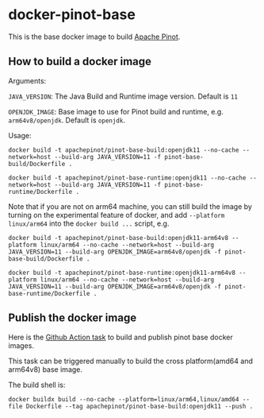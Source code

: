 <!--

    Licensed to the Apache Software Foundation (ASF) under one
    or more contributor license agreements.  See the NOTICE file
    distributed with this work for additional information
    regarding copyright ownership.  The ASF licenses this file
    to you under the Apache License, Version 2.0 (the
    "License"); you may not use this file except in compliance
    with the License.  You may obtain a copy of the License at

      http://www.apache.org/licenses/LICENSE-2.0

    Unless required by applicable law or agreed to in writing,
    software distributed under the License is distributed on an
    "AS IS" BASIS, WITHOUT WARRANTIES OR CONDITIONS OF ANY
    KIND, either express or implied.  See the License for the
    specific language governing permissions and limitations
    under the License.

-->

# docker-pinot-base
This is the base docker image to build [Apache Pinot](https://github.com/apache/pinot).

## How to build a docker image

Arguments:

`JAVA_VERSION`: The Java Build and Runtime image version. Default is `11`

`OPENJDK_IMAGE`: Base image to use for Pinot build and runtime, e.g. `arm64v8/openjdk`. Default is `openjdk`.

Usage:
```SHELL
docker build -t apachepinot/pinot-base-build:openjdk11 --no-cache --network=host --build-arg JAVA_VERSION=11 -f pinot-base-build/Dockerfile .
```

```SHELL
docker build -t apachepinot/pinot-base-runtime:openjdk11 --no-cache --network=host --build-arg JAVA_VERSION=11 -f pinot-base-runtime/Dockerfile .
```

Note that if you are not on arm64 machine, you can still build the image by turning on the experimental feature of docker, and add `--platform linux/arm64` into the `docker build ...` script, e.g.
```SHELL
docker build -t apachepinot/pinot-base-build:openjdk11-arm64v8 --platform linux/arm64 --no-cache --network=host --build-arg JAVA_VERSION=11 --build-arg OPENJDK_IMAGE=arm64v8/openjdk -f pinot-base-build/Dockerfile .
```
```SHELL
docker build -t apachepinot/pinot-base-runtime:openjdk11-arm64v8 --platform linux/arm64 --no-cache --network=host --build-arg JAVA_VERSION=11 --build-arg OPENJDK_IMAGE=arm64v8/openjdk -f pinot-base-runtime/Dockerfile .
```

## Publish the docker image

Here is the [Github Action task](https://github.com/apachepinot/pinot-fork/actions/workflows/build-pinot-docker-base-image.yml) to build and publish pinot base docker images.

This task can be triggered manually to build the cross platform(amd64 and arm64v8) base image.

The build shell is:
```SHELL
docker buildx build --no-cache --platform=linux/arm64,linux/amd64 --file Dockerfile --tag apachepinot/pinot-base-build:openjdk11 --push .
```
